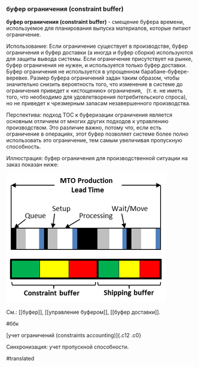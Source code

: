 ### буфер ограничения (constraint buffer)

**буфер ограничения (constraint buffer)** - смещение буфера времени, используемое для планирования выпуска материалов, которые питают ограничение.

Использование: Если ограничение существует в производстве, буфер ограничения и буфер доставки (а иногда и буфер сборки) используются для защиты вывода системы. Если ограничение присутствует на рынке, буфер ограничения не нужен, и используется только буфер доставки. Буфер ограничения не используется в упрощенном барабане-буфере-веревке. Размер буфера ограничений задан таким образом, чтобы значительно снизить вероятность того, что изменение в системе до ограничения приведет к «истощению» ограничения,   (т. е. не иметь того, что необходимо для удовлетворения потребительского спроса), но не приведет к чрезмерным запасам незавершенного производства.

Перспектива: подход TOC к буферизации ограничения является основным отличием от многих других подходов к управлению производством. Это различие важно, потому что, если есть ограничение в операциях, этот буфер позволяет системе более полно использовать это ограничение, тем самым увеличивая пропускную способность.

Иллюстрация: буфер ограничения для производственной ситуации на заказ показан ниже:

![](images/image13.png)

См.: [[буфер]], [[управление буфером]], [[буфер доставки]].

#ббк

[учет ограничений (constraints accounting)]{.c12 .c0}

Синхронизация: учет пропускной способности.

#translated
